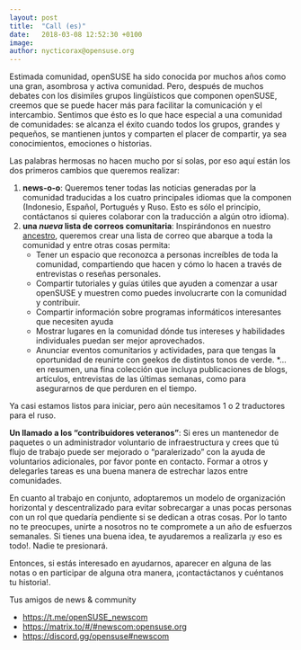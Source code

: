 ```yaml
---
layout: post
title:  "Call (es)"
date:   2018-03-08 12:52:30 +0100
image:
author: nycticorax@opensuse.org
---
```

Estimada comunidad,
openSUSE ha sido conocida por muchos años como una gran, asombrosa y activa comunidad. Pero, después de muchos debates con los disimiles grupos lingüísticos que componen openSUSE, creemos que se puede hacer más para facilitar la comunicación y el intercambio. 
Sentimos que ésto es lo que hace especial a una comunidad de comunidades: se alcanza el éxito cuando todos los grupos, grandes y pequeños, se mantienen juntos y comparten el placer de compartir, ya sea conocimientos, emociones o historias.

Las palabras hermosas no hacen mucho por sí solas, por eso aquí están los dos primeros cambios que queremos realizar:

1. __news-o-o__: Queremos tener todas las noticias generadas por la comunidad traducidas a los cuatro principales idiomas que la componen (Indonesio, Español, Portugués y Ruso. Esto es sólo el principio, contáctanos si quieres colaborar con la traducción a algún otro idioma).
2. __una *nueva* lista de correos comunitaria__: Inspirándonos  en nuestro [ancestro](https://en.opensuse.org/Category:Weekly_news_issues), queremos crear una lista de correo que abarque a toda la comunidad y entre otras cosas permita:
    * Tener un espacio que reconozca a personas increíbles de toda la comunidad, compartiendo que hacen y cómo lo hacen a través de entrevistas o reseñas personales.
    * Compartir tutoriales y guías útiles que ayuden a comenzar a usar openSUSE y muestren como puedes involucrarte con la comunidad y contribuir.
    * Compartir información sobre programas informáticos interesantes que necesiten ayuda
    * Mostrar lugares en la comunidad dónde tus intereses y habilidades individuales puedan ser mejor aprovechados.
    * Anunciar eventos comunitarios y actividades, para que tengas la oportunidad de reunirte con geekos de distintos tonos de verde.
    *… en resumen, una fina colección que incluya publicaciones de blogs, artículos, entrevistas de las últimas semanas, como para asegurarnos de que perduren en el tiempo.

Ya casi estamos listos para iniciar, pero aún necesitamos 1 o 2 traductores para el ruso.

__Un llamado a los “contribuidores veteranos”__: Si eres un mantenedor de paquetes o un administrador voluntario de infraestructura y crees que tú flujo de trabajo puede ser mejorado o “paralerizado” con la ayuda de voluntarios adicionales, por favor ponte en contacto. Formar a otros y delegarles tareas es una buena manera de estrechar lazos entre comunidades.

En cuanto al trabajo en conjunto, adoptaremos un modelo de organización horizontal y descentralizado para evitar sobrecargar a unas pocas personas con un rol que quedaría pendiente si se dedican a otras cosas. Por lo tanto no te preocupes, unirte a nosotros no te compromete a un año de esfuerzos semanales. Si tienes una buena idea, te ayudaremos a realizarla ¡y eso es todo!. Nadie te presionará.

Entonces, si estás interesado en ayudarnos, aparecer en alguna de las notas o en participar de alguna otra manera, ¡contactáctanos y cuéntanos tu historia!.

Tus amigos de news & community

* https://t.me/openSUSE_newscom
* https://matrix.to/#/#newscom:opensuse.org
* https://discord.gg/opensuse#newscom